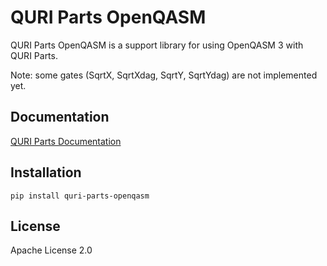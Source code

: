 # QURI Parts OpenQASM

QURI Parts OpenQASM is a support library for using OpenQASM 3 with QURI Parts.

Note: some gates (SqrtX, SqrtXdag, SqrtY, SqrtYdag) are not implemented yet.

## Documentation

[QURI Parts Documentation](https://quri-parts.qunasys.com)

## Installation

```
pip install quri-parts-openqasm
```

## License

Apache License 2.0
